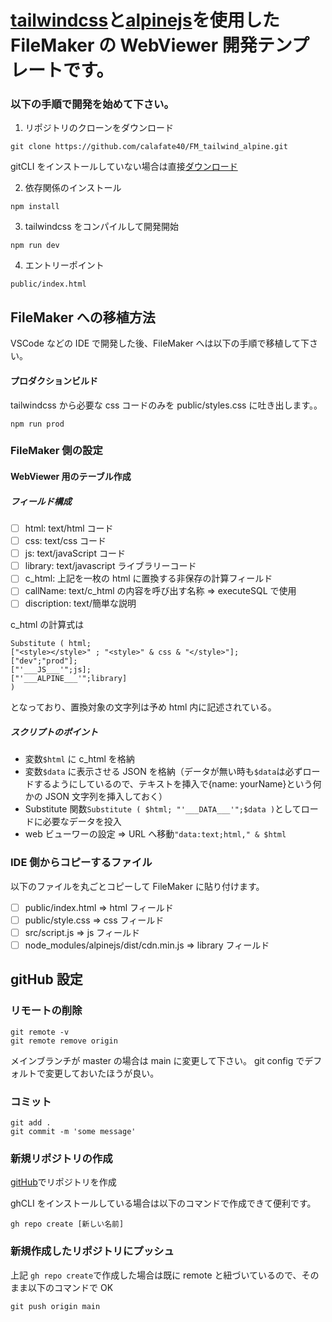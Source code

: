 # [tailwindcss](https://tailwindcss.com/)と[alpinejs](https://alpinejs.dev/)を使用した FileMaker の WebViewer 開発テンプレートです。

### 以下の手順で開発を始めて下さい。

1. リポジトリのクローンをダウンロード

```
git clone https://github.com/calafate40/FM_tailwind_alpine.git
```

gitCLI をインストールしていない場合は直接[ダウンロード](https://github.com/calafate40/FM_tailwind_alpine.git)

2. 依存関係のインストール

```
npm install
```

3. tailwindcss をコンパイルして開発開始

```
npm run dev
```

4. エントリーポイント

```
public/index.html
```

## FileMaker への移植方法

VSCode などの IDE で開発した後、FileMaker へは以下の手順で移植して下さい。

#### プロダクションビルド

tailwindcss から必要な css コードのみを public/styles.css に吐き出します。。

```
npm run prod
```

### FileMaker 側の設定

#### WebViewer 用のテーブル作成

##### フィールド構成

- [ ] html: text/html コード
- [ ] css: text/css コード
- [ ] js: text/javaScript コード
- [ ] library: text/javascript ライブラリーコード
- [ ] c_html: 上記を一枚の html に置換する非保存の計算フィールド
- [ ] callName: text/c_html の内容を呼び出す名称 => executeSQL で使用
- [ ] discription: text/簡単な説明

c_html の計算式は

```
Substitute ( html;
["<style></style>" ; "<style>" & css & "</style>"];
["dev";"prod"];
["'___JS___'";js];
["'___ALPINE___'";library]
)
```

となっており、置換対象の文字列は予め html 内に記述されている。

##### スクリプトのポイント

- 変数`$html` に c_html を格納
- 変数`$data` に表示させる JSON を格納（データが無い時も`$data`は必ずロードするようにしているので、テキストを挿入で{name: yourName}という何かの JSON 文字列を挿入しておく）
- Substitute 関数`Substitute ( $html; "'___DATA___'";$data )`としてロードに必要なデータを投入
- web ビューワーの設定 => URL へ移動`"data:text;html," & $html`

### IDE 側からコピーするファイル

以下のファイルを丸ごとコピーして FileMaker に貼り付けます。

- [ ] public/index.html => html フィールド
- [ ] public/style.css => css フィールド
- [ ] src/script.js => js フィールド
- [ ] node_modules/alpinejs/dist/cdn.min.js => library フィールド

## gitHub 設定

### リモートの削除

```
git remote -v
git remote remove origin
```

メインブランチが master の場合は main に変更して下さい。
git config でデフォルトで変更しておいたほうが良い。

### コミット

```
git add .
git commit -m 'some message'
```

### 新規リポジトリの作成

[gitHub](github.com)でリポジトリを作成

ghCLI をインストールしている場合は以下のコマンドで作成できて便利です。

```
gh repo create [新しい名前]
```

### 新規作成したリポジトリにプッシュ

上記 `gh repo create`で作成した場合は既に remote と紐づいているので、そのまま以下のコマンドで OK

```
git push origin main
```
